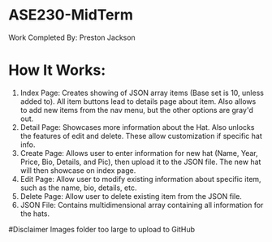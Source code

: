 # ASE230-MidTerm
Work Completed By: Preston Jackson

# How It Works:
1. Index Page: Creates showing of JSON array items (Base set is 10, unless added to). All item buttons lead to details page about item. Also allows to add new items from the nav menu, but the other options are gray'd out.
2. Detail Page: Showcases more information about the Hat. Also unlocks the features of edit and delete. These allow customization if specific hat info.
3. Create Page: Allows user to enter information for new hat (Name, Year, Price, Bio, Details, and Pic), then upload it to the JSON file. The new hat will then showcase on index page.
4. Edit Page: Allow user to modify existing information about specific item, such as the name, bio, details, etc.
5. Delete Page: Allow user to delete existing item from the JSON file.
6. JSON File: Contains multidimensional array containing all information for the hats.

#Disclaimer
Images folder too large to upload to GitHub
